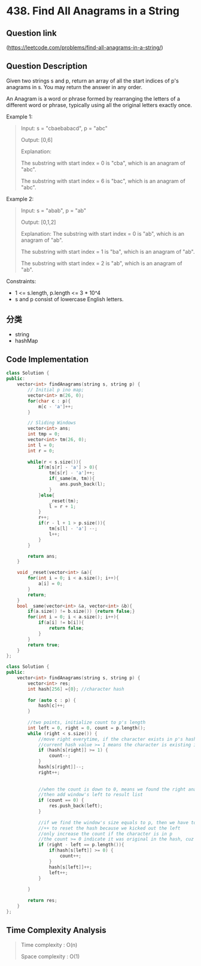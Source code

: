 # 438. Find All Anagrams in a String

## Question link
(https://leetcode.com/problems/find-all-anagrams-in-a-string/)

## Question Description
Given two strings s and p, return an array of all the start indices of p's anagrams in s. You may return the answer in any order.

An Anagram is a word or phrase formed by rearranging the letters of a different word or phrase, typically using all the original letters exactly once.

Example 1:

> Input: s = "cbaebabacd", p = "abc"
> 
> Output: [0,6]
>
> Explanation:
>
> The substring with start index = 0 is "cba", which is an anagram of "abc".
>
> The substring with start index = 6 is "bac", which is an anagram of "abc".

Example 2:

> Input: s = "abab", p = "ab"
>
> Output: [0,1,2]
>
> Explanation:
> The substring with start index = 0 is "ab", which is an anagram of "ab".
>
> The substring with start index = 1 is "ba", which is an anagram of "ab".
>
> The substring with start index = 2 is "ab", which is an anagram of "ab".
 

Constraints:
* 1 <= s.length, p.length <= 3 * 10^4
* s and p consist of lowercase English letters.

## 分类
- string
- hashMap

## Code Implementation
```c++
class Solution {
public:
    vector<int> findAnagrams(string s, string p) {
        // Initial p ino map;
        vector<int> m(26, 0);
        for(char c : p){
            m[c - 'a']++;
        }

        // Sliding Windows
        vector<int> ans;
        int tmp = 0;
        vector<int> tm(26, 0);
        int l = 0;
        int r = 0;
        
        while(r < s.size()){
            if(m[s[r] - 'a'] > 0){
                tm[s[r] - 'a']++;
                if(_same(m, tm)){
                    ans.push_back(l);
                }
            }else{
                _reset(tm);
                l = r + 1;
            }
            r++;
            if(r - l + 1 > p.size()){
                tm[s[l] - 'a'] --;
                l++;
            }
        }

        return ans;
    }

    void _reset(vector<int> &a){
        for(int i = 0; i < a.size(); i++){
            a[i] = 0;
        }
        return;
    }
    bool _same(vector<int> &a, vector<int> &b){
        if(a.size() != b.size()) {return false;}
        for(int i = 0; i < a.size(); i++){
            if(a[i] != b[i]){
                return false;
            }
        }
        return true;
    }
};

class Solution {
public:
    vector<int> findAnagrams(string s, string p) {
        vector<int> res;
        int hash[256] ={0}; //character hash
        
        for (auto c : p) {
            hash[c]++;
        }
        
        //two points, initialize count to p's length
        int left = 0, right = 0, count = p.length();
        while (right < s.size()) {
            //move right everytime, if the character exists in p's hash, decrease the count
            //current hash value >= 1 means the character is existing in p
            if (hash[s[right]] >= 1) {
                count--; 
            }
            hash[s[right]]--;
            right++;
            
            
            //when the count is down to 0, means we found the right anagram
            //then add window's left to result list
            if (count == 0) {
                res.push_back(left);
            }
            
            //if we find the window's size equals to p, then we have to move left (narrow the window) to find the new match window
            //++ to reset the hash because we kicked out the left
            //only increase the count if the character is in p
            //the count >= 0 indicate it was original in the hash, cuz it won't go below 0
            if (right - left == p.length()){
                if(hash[s[left]] >= 0) {
                    count++;
                }
                hash[s[left]]++;   
                left++;
            }
            
        }
        
        return res;
    }
};
```

## Time Complexity Analysis
> Time complexity  : O(n)
>
> Space complexity : O(1)